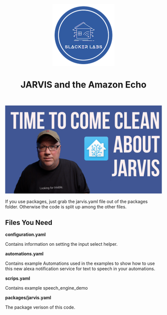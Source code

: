 <div align="center">
<img src="../images/slacker_labs.png">
<h1>JARVIS and the Amazon Echo</h1>
<br>

[![Watch the video](../images/videos/tn-confession.png)](https://youtu.be/p2skApFQWGE)

</div>

If you use packages, just grab the jarvis.yaml file out of the packages folder. Otherwise the code is split up among the other files. 

<h2>Files You Need</h2>

**configuration.yaml** 

Contains information on setting the input select helper. 

**automations.yaml**

Contains example Automations used in the examples to show how to use this new alexa notification service for text to speech in your automations.

**scrips.yaml**

Contains example speech_engine_demo

**packages/jarvis.yaml**

The package verison of this code. 